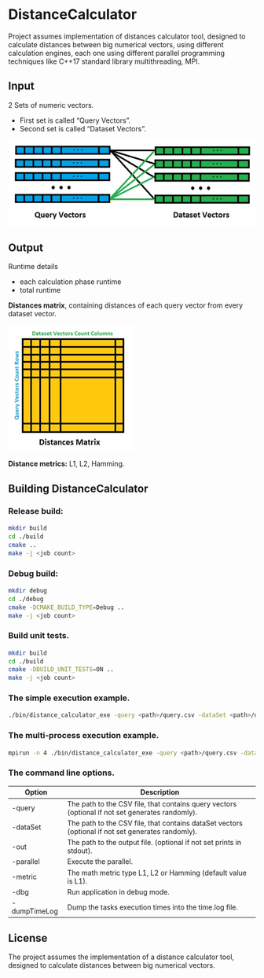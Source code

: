 # DistanceCalculator

Project assumes implementation of distances calculator tool, designed to calculate distances between big numerical vectors, using different calculation engines, each one using different parallel programming techniques like C++17 standard library multithreading, MPI.

## Input

2 Sets of numeric vectors.
* First set is called “Query Vectors”.
* Second set is called “Dataset Vectors”.

![input](images/input.jpg)

## Output

Runtime details
* each calculation phase runtime
* total runtime

**Distances matrix**, containing distances of each query vector from every dataset vector. 

![output](images/output.jpg)

**Distance metrics:** L1, L2, Hamming.


## Building DistanceCalculator

### Release build:

```bash
mkdir build
cd ./build
cmake ..
make -j <job count>
```

### Debug build:

```bash
mkdir debug
cd ./debug
cmake -DCMAKE_BUILD_TYPE=Debug ..
make -j <job count>
```

### Build unit tests.
```bash
mkdir build
cd ./build
cmake -DBUILD_UNIT_TESTS=ON ..
make -j <job count>
```

### The simple execution example.

```bash
./bin/distance_calculator_exe -query <path>/query.csv -dataSet <path>/dataSet.csv -out res.csv -parallel
```

### The multi-process execution example.

```bash
mpirun -n 4 ./bin/distance_calculator_exe -query <path>/query.csv -dataSet <path>/dataSet.csv -out res.csv -parallel
```

### The command line options.

Option | Description
--- | ---
-query | The path to the CSV file, that contains query vectors (optional if not set generates randomly).
-dataSet | The path to the CSV file, that contains dataSet vectors (optional if not set generates randomly).
-out | The path to the output file. (optional if not set prints in stdout).
-parallel | Execute the parallel.
-metric | The math metric type L1, L2 or Hamming (default value is L1).
-dbg | Run application in debug mode.
-dumpTimeLog | Dump the tasks execution times into the time.log file.

## License

The project assumes the implementation of a distance calculator tool, designed to calculate distances between big numerical vectors.
